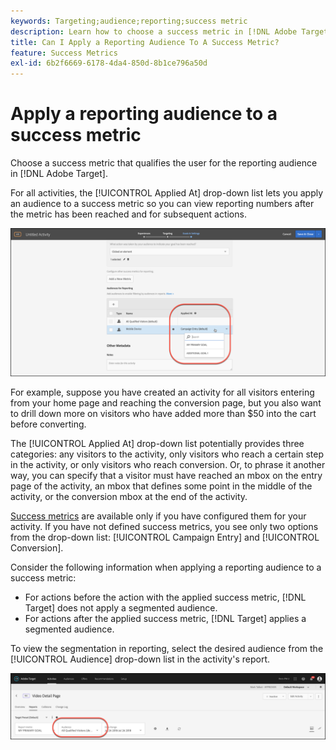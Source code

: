 ```yaml
---
keywords: Targeting;audience;reporting;success metric
description: Learn how to choose a success metric in [!DNL Adobe Target] that qualifies the user for the reporting audience.
title: Can I Apply a Reporting Audience To A Success Metric?
feature: Success Metrics
exl-id: 6b2f6669-6178-4da4-850d-8b1ce796a50d
---
```

# Apply a reporting audience to a success metric

Choose a success metric that qualifies the user for the reporting audience in [!DNL Adobe Target].

For all activities, the [!UICONTROL Applied At] drop-down list lets you apply an audience to a success metric so you can view reporting numbers after the metric has been reached and for subsequent actions.

![](assets/success_metric.png)

For example, suppose you have created an activity for all visitors entering from your home page and reaching the conversion page, but you also want to drill down more on visitors who have added more than $50 into the cart before converting.

The [!UICONTROL Applied At] drop-down list potentially provides three categories: any visitors to the activity, only visitors who reach a certain step in the activity, or only visitors who reach conversion. Or, to phrase it another way, you can specify that a visitor must have reached an mbox on the entry page of the activity, an mbox that defines some point in the middle of the activity, or the conversion mbox at the end of the activity.

[Success metrics](/help/main/c-activities/r-success-metrics/success-metrics.md#reference_D011575C85DA48E989A244593D9B9924) are available only if you have configured them for your activity. If you have not defined success metrics, you see only two options from the drop-down list: [!UICONTROL Campaign Entry] and [!UICONTROL Conversion].

Consider the following information when applying a reporting audience to a success metric:

* For actions before the action with the applied success metric, [!DNL Target] does not apply a segmented audience. 
* For actions after the applied success metric, [!DNL Target] applies a segmented audience.

To view the segmentation in reporting, select the desired audience from the [!UICONTROL Audience] drop-down list in the activity's report.

![](assets/reporting_audience_dropdown.png)
